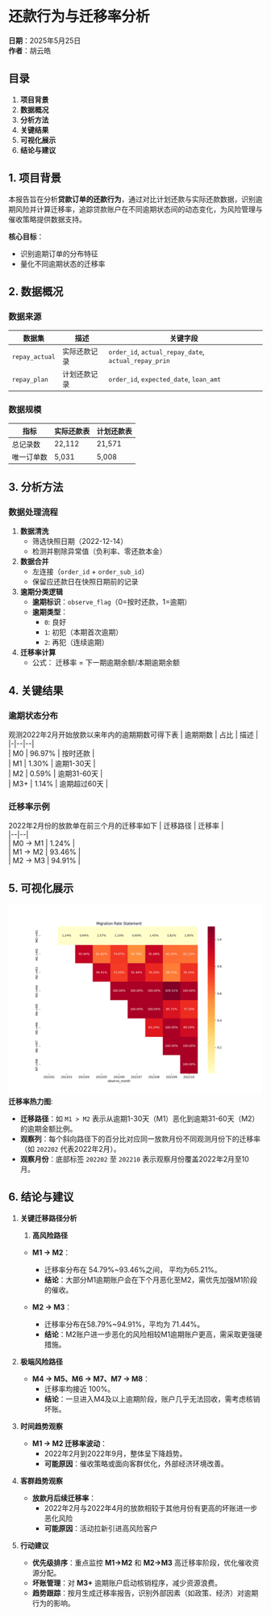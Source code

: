 # 还款行为与迁移率分析 
**日期**：2025年5月25日  
**作者**：胡云皓  



## 目录  
1. **项目背景**  
2. **数据概况**  
3. **分析方法**  
4. **关键结果**  
5. **可视化展示**  
6. **结论与建议**



## 1. 项目背景  
本报告旨在分析**贷款订单的还款行为**，通过对比计划还款与实际还款数据，识别逾期风险并计算迁移率，追踪贷款账户在不同逾期状态间的动态变化，为风险管理与催收策略提供数据支持。  

**核心目标**：  
- 识别逾期订单的分布特征  
- 量化不同逾期状态的迁移率  



## 2. 数据概况  
### 数据来源  
| 数据集 | 描述 | 关键字段 |  
|--|--| -- |
| `repay_actual`   | 实际还款记录             | `order_id`, `actual_repay_date`, `actual_repay_prin` |  
| `repay_plan`     | 计划还款记录             | `order_id`, `expected_date`, `loan_amt` |  

### 数据规模  
| 指标               | 实际还款表   | 计划还款表   |  
|-- | -- | -- |  
| 总记录数           | 22,112       | 21,571    |  
| 唯一订单数         | 5,031      | 5,008       | 



## 3. 分析方法  
### 数据处理流程  
1. **数据清洗**  
   - 筛选快照日期（2022-12-14）  
   - 检测并剔除异常值（负利率、零还款本金）  
2. **数据合并**  
   - 左连接（`order_id` + `order_sub_id`）  
   - 保留应还款日在快照日期前的记录  
3. **逾期分类逻辑**  
   - **逾期标识**：`observe_flag`（0=按时还款，1=逾期）  
   - **逾期类型**：  
     - `0`: 良好  
     - `1`: 初犯（本期首次逾期）  
     - `2`: 再犯（连续逾期）  
4. **迁移率计算**  
   - 公式：
     迁移率 = 下一期逾期余额/本期逾期余额



## 4. 关键结果  
### 逾期状态分布  
观测2022年2月开始放款以来年内的逾期期数可得下表
| 逾期期数 | 占比   | 描述               |  
|-|--|--|  
| M0       | 96.97%    | 按时还款           |  
| M1       | 1.30%    | 逾期1-30天         |  
| M2       | 0.59%     | 逾期31-60天        |  
| M3+      | 1.14%     | 逾期超过60天       |  

### 迁移率示例
2022年2月份的放款单在前三个月的迁移率如下
| 迁移路径  | 迁移率 |  
|--|--|  
| M0 → M1   | 1.24%   |  
| M1 → M2   | 93.46%  |  
| M2 → M3   | 94.91%  |  



## 5. 可视化展示

![迁移率热力图](Migration_Rate_Statement.png)  
**迁移率热力图**:
- **迁移路径**：如 `M1 > M2` 表示从逾期1-30天（M1）恶化到逾期31-60天（M2）的逾期金额比例。  
- **观察列**：每个斜向路径下的百分比对应同一放款月份不同观测月份下的迁移率（如 `202202` 代表2022年2月）。  
- **观察月份**：底部标签 `202202` 至 `202210` 表示观察月份覆盖2022年2月至10月。

## 6. 结论与建议 
1. **关键迁移路径分析**
   1. **高风险路径**  
    - **M1 → M2**：  
      - 迁移率分布在 54.79%~93.46%之间， 平均为65.21%。  
      - **结论**：大部分M1逾期账户会在下个月恶化至M2，需优先加强M1阶段的催收。  

   - **M2 → M3**：  
     - 迁移率分布在58.79%~94.91%，平均为 71.44%。  
     - **结论**：M2账户进一步恶化的风险相较M1逾期账户更高，需采取更强硬措施。  

2. **极端风险路径**  
   - **M4 → M5、M6 → M7、M7 → M8**：  
     - 迁移率均接近 100%。  
     - **结论**：一旦进入M4及以上逾期阶段，账户几乎无法回收，需考虑核销坏账。  

3. **时间趋势观察**
   - **M1 → M2 迁移率波动**：  
     - 2022年2月到2022年9月，整体呈下降趋势。  
     - **可能原因**：催收策略或面向客群优化，外部经济环境改善。  

4. **客群趋势观察**
   - **放款月后续迁移率**：
     - 2022年2月与2022年4月的放款相较于其他月份有更高的坏账进一步恶化风险
     - **可能原因**：活动拉新引进高风险客户

5. **行动建议**
   - **优先级排序**：重点监控 **M1→M2** 和 **M2→M3** 高迁移率阶段，优化催收资源分配。  
   - **坏账管理**：对 **M3+** 逾期账户启动核销程序，减少资源浪费。
   - **趋势跟踪**：按月生成迁移率报告，识别外部因素（如政策、经济）对逾期行为的影响。  

